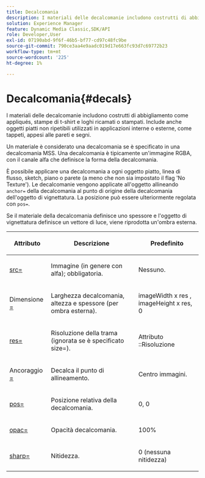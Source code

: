 ```yaml
---
title: Decalcomania
description: I materiali delle decalcomanie includono costrutti di abbigliamento come appliqués, stampe di t-shirt e loghi ricamati o stampati. Include anche oggetti piatti non ripetibili utilizzati in applicazioni interne o esterne, come tappeti, appesi alle pareti e segni.
solution: Experience Manager
feature: Dynamic Media Classic,SDK/API
role: Developer,User
exl-id: 07190abd-9f6f-46b5-bf77-cd97c48fc9be
source-git-commit: 790ce3aa4e9aadc019d17e663fc93d7c69772b23
workflow-type: tm+mt
source-wordcount: '225'
ht-degree: 1%

---
```


# Decalcomania{#decals}

I materiali delle decalcomanie includono costrutti di abbigliamento come appliqués, stampe di t-shirt e loghi ricamati o stampati. Include anche oggetti piatti non ripetibili utilizzati in applicazioni interne o esterne, come tappeti, appesi alle pareti e segni.

Un materiale è considerato una decalcomania se è specificato in una decalcomania MSS. Una decalcomania è tipicamente un&#39;immagine RGBA, con il canale alfa che definisce la forma della decalcomania.

È possibile applicare una decalcomania a ogni oggetto piatto, linea di flusso, sketch, piano o parete (a meno che non sia impostato il flag &#39;No Texture&#39;). Le decalcomanie vengono applicate all&#39;oggetto allineando `anchor=` della decalcomania al punto di origine della decalcomania dell&#39;oggetto di vignettatura. La posizione può essere ulteriormente regolata con `pos=`.

Se il materiale della decalcomania definisce uno spessore e l&#39;oggetto di vignettatura definisce un vettore di luce, viene riprodotta un&#39;ombra esterna.

<table id="table_3F119BC9B7654FD092826A34F5827268"> 
 <thead> 
  <tr> 
   <th colname="col1" class="entry"> <p>Attributo </p> </th> 
   <th colname="col2" class="entry"> <p>Descrizione </p> </th> 
   <th colname="col3" class="entry"> <p>Predefinito </p> </th> 
  </tr> 
 </thead>
 <tbody> 
  <tr> 
   <td colname="col1"> <p> <a href="../../../../../../ir-api/http-protocol/image-rendering-api-ref/c-ir-http-protocol-ref/c-ir-http-protocol-command-reference/r-ir-src.md#reference-62c98abad22149d68d405ed6aaff8272" type="reference" format="dita" scope="local"> <span class="codeph"> src= </span> </a> </p> </td> 
   <td colname="col2"> <p>Immagine (in genere con alfa); obbligatoria. </p> </td> 
   <td colname="col3"> <p>Nessuno. </p> </td> 
  </tr> 
  <tr> 
   <td colname="col1"> <p> Dimensione <a href="../../../../../../ir-api/http-protocol/image-rendering-api-ref/c-ir-http-protocol-ref/c-ir-http-protocol-command-reference/r-ir-http-size.md#reference-1220d6fbcde4479aba91de7adacdc988" type="reference" format="dita" scope="local"> <span class="codeph">= </span> </a> </p> </td> 
   <td colname="col2"> <p>Larghezza decalcomania, altezza e spessore (per ombra esterna). </p> </td> 
   <td colname="col3"> <p> <span class="varname"> imageWidth </span> x <span class="codeph"> res </span>, <span class="varname"> imageHeight </span> x <span class="codeph"> res, 0 </span> </p> </td> 
  </tr> 
  <tr> 
   <td colname="col1"> <p> <a href="../../../../../../ir-api/http-protocol/image-rendering-api-ref/c-ir-http-protocol-ref/c-ir-http-protocol-command-reference/r-ir-res.md#reference-0ad9de8887144c83a6db97b4994f7c04" type="reference" format="dita" scope="local"> <span class="codeph"> res= </span> </a> </p> </td> 
   <td colname="col2"> <p>Risoluzione della trama (ignorata se è specificato size=). </p> </td> 
   <td colname="col3"> <p> Attributo <span class="codeph">::Risoluzione </span> </p> </td> 
  </tr> 
  <tr> 
   <td colname="col1"> <p> Ancoraggio <a href="../../../../../../ir-api/http-protocol/image-rendering-api-ref/c-ir-http-protocol-ref/c-ir-http-protocol-command-reference/r-ir-http-anchor.md#reference-d53923d785c9442997dc7f2199524c26" type="reference" format="dita" scope="local"> <span class="codeph">= </span> </a> </p> </td> 
   <td colname="col2"> <p>Decalca il punto di allineamento. </p> </td> 
   <td colname="col3"> <p>Centro immagini. </p> </td> 
  </tr> 
  <tr> 
   <td colname="col1"> <p> <a href="../../../../../../ir-api/http-protocol/image-rendering-api-ref/c-ir-http-protocol-ref/c-ir-http-protocol-command-reference/r-ir-pos.md#reference-22c10904a0ce4c8bb41c2c78104221b8" type="reference" format="dita" scope="local"> <span class="codeph"> pos= </span> </a> </p> </td> 
   <td colname="col2"> <p>Posizione relativa della decalcomania. </p> </td> 
   <td colname="col3"> <p>0, 0 </p> </td> 
  </tr> 
  <tr> 
   <td colname="col1"> <p> <a href="../../../../../../ir-api/http-protocol/image-rendering-api-ref/c-ir-http-protocol-ref/c-ir-http-protocol-command-reference/r-ir-opac.md#reference-136b8563da714313a9e103f4ce179c5b" type="reference" format="dita" scope="local"> <span class="codeph"> opac= </span> </a> </p> </td> 
   <td colname="col2"> <p>Opacità decalcomania. </p> </td> 
   <td colname="col3"> <p>100% </p> </td> 
  </tr> 
  <tr> 
   <td colname="col1"> <a href="../../../../../../ir-api/http-protocol/image-rendering-api-ref/c-ir-http-protocol-ref/c-ir-http-protocol-command-reference/r-ir-http-sharp.md#reference-acdd87f6b5de4e3a85e5d3c03022a35a" type="reference" format="dita" scope="local"> <span class="codeph"> sharp= </span> </a> </td> 
   <td colname="col2"> <p>Nitidezza. </p> </td> 
   <td colname="col3"> <p>0 (nessuna nitidezza) </p> </td> 
  </tr> 
 </tbody> 
</table>
